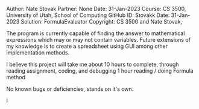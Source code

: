 ﻿Author:    Nate Stovak
Partner:   None
Date:      31-Jan-2023
Course:    CS 3500, University of Utah, School of Computing
GitHub ID: Stovakk
Date:	   31-Jan-2023
Solution:  FormulaEvaluator
Copyright: CS 3500 and Nate Stovak, 

The program is currently capable of finding the answer to mathematical expressions which may or may not
contain variables. Future extensions of my knowledge is to create a spreadsheet using GUI among other implementation 
methods.

I believe this project will take me about 10 hours to complete, through reading assignment, coding, and debugging
1 hour reading / doing Formula method

No known bugs or deficiencies, stands on it's own.

I 
